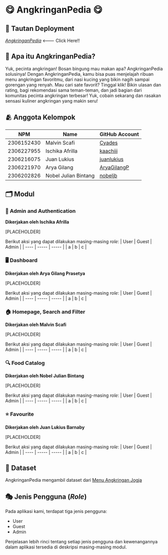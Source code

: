# 😋 AngkringanPedia 😋

## 🔗 Tautan Deployment

*[AngkringanPedia](http://malvin-scafi-angkringanpedia.pbp.cs.ui.ac.id/)* <--- Click Here!!

## 🤔 Apa itu AngkringanPedia?
Yuk, pecinta angkringan! Bosan bingung mau makan apa? AngkringanPedia solusinya! Dengan AngkringanPedia, kamu bisa puas menjelajah ribuan menu angkringan favoritmu, dari nasi kucing yang bikin nagih sampai gorengan yang renyah. Mau cari sate favorit? Tinggal klik! Bikin ulasan dan rating, bagi rekomendasi sama teman-teman, dan jadi bagian dari komunitas pecinta angkringan terbesar! Yuk, cobain sekarang dan rasakan sensasi kuliner angkringan yang makin seru!

## 🫂 Anggota Kelompok 
| NPM | Name | GitHub Account | 
| -- | -- | -- |
| 2306152430 | Malvin Scafi | [Cyades](https://github.com/Cyades) |
| 2306227955 | Ischika Afrilla | [kaachiii](https://github.com/kaachiii) |
| 2306216075 | Juan Lukius | [juanlukius](https://github.com/juanlukius) |
| 2306221970 | Arya Gilang | [AryaGilangP](https://github.com/AryaGilangP) |
| 2306202826 | Nobel Julian Bintang | [nobeljb](https://github.com/nobeljb) |

## 🗂️ Modul

### 🔐 Admin and Authentication

**Dikerjakan oleh Ischika Afrilla**

[PLACEHOLDER]

Berikut aksi yang dapat dilakukan masing-masing _role_:
| User | Guest | Admin |
| ---- | ----- | ----- |
| a | b | c |


### 🖥️ Dashboard

**Dikerjakan oleh Arya Gilang Prasetya**

[PLACEHOLDER]

Berikut aksi yang dapat dilakukan masing-masing _role_:
| User | Guest | Admin |
| ---- | ----- | ----- |
| a | b | c |


### 🏠 Homepage, Search and Filter

**Dikerjakan oleh Malvin Scafi**

[PLACEHOLDER]

Berikut aksi yang dapat dilakukan masing-masing _role_:
| User | Guest | Admin |
| ---- | ----- | ----- |
| a | b | c |


### 🔍 Food Catalog

**Dikerjakan oleh Nobel Julian Bintang**

[PLACEHOLDER]

Berikut aksi yang dapat dilakukan masing-masing _role_:
| User | Guest | Admin |
| ---- | ----- | ----- |
| a | b | c |


### ⭐ Favourite

**Dikerjakan oleh Juan Lukius Barnaby**

[PLACEHOLDER]

Berikut aksi yang dapat dilakukan masing-masing _role_:
| User | Guest | Admin |
| ---- | ----- | ----- |
| a | b | c |


## 📝 Dataset

AngkringanPedia mengambil dataset dari [Menu Angkringan Jogja](https://cookpad.com/id/cari/menu%20angkringan%20jogja) 


## 🎭 Jenis Pengguna (_Role_)

Pada aplikasi kami, terdapat tiga jenis pengguna:

- User
- Guest
- Admin

Penjelasan lebih rinci tentang setiap jenis pengguna dan kewenangannya dalam aplikasi tersedia di deskripsi masing-masing modul.
